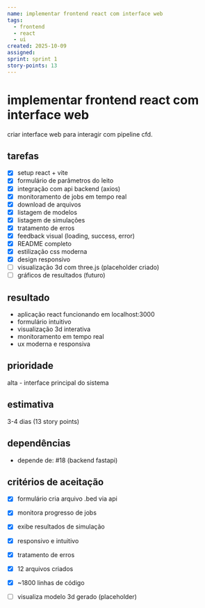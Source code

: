 ```yaml
---
name: implementar frontend react com interface web
tags:
  - frontend
  - react
  - ui
created: 2025-10-09
assigned: 
sprint: sprint 1
story-points: 13
---
```


# implementar frontend react com interface web

criar interface web para interagir com pipeline cfd.

## tarefas
- [x] setup react + vite
- [x] formulário de parâmetros do leito
- [x] integração com api backend (axios)
- [x] monitoramento de jobs em tempo real
- [x] download de arquivos
- [x] listagem de modelos
- [x] listagem de simulações
- [x] tratamento de erros
- [x] feedback visual (loading, success, error)
- [x] README completo
- [x] estilização css moderna
- [x] design responsivo
- [ ] visualização 3d com three.js (placeholder criado)
- [ ] gráficos de resultados (futuro)

## resultado
- aplicação react funcionando em localhost:3000
- formulário intuitivo
- visualização 3d interativa
- monitoramento em tempo real
- ux moderna e responsiva

## prioridade
alta - interface principal do sistema

## estimativa
3-4 dias (13 story points)

## dependências
- depende de: #18 (backend fastapi)

## critérios de aceitação
- [x] formulário cria arquivo .bed via api
- [x] monitora progresso de jobs
- [x] exibe resultados de simulação
- [x] responsivo e intuitivo
- [x] tratamento de erros
- [x] 12 arquivos criados
- [x] ~1800 linhas de código
- [ ] visualiza modelo 3d gerado (placeholder)

